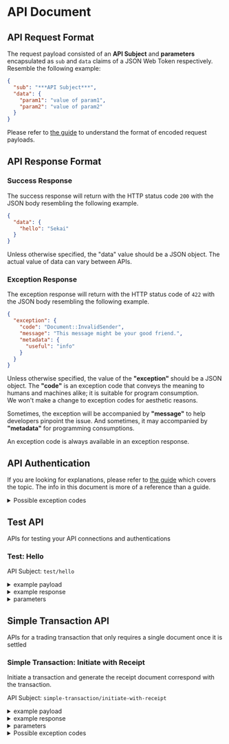 # API Document

## API Request Format

The request payload consisted of an __API Subject__ and __parameters__ encapsulated as `sub` and `data` claims of a JSON
Web Token respectively.
Resemble the following example:

~~~json
{
  "sub": "***API Subject***",
  "data": {
    "param1": "value of param1",
    "param2": "value of param2"
  }
}
~~~

Please refer to [the guide](./guides.md#understand-the-authentication) to understand the format of encoded request
payloads.

## API Response Format

### Success Response

The success response will return with the HTTP status code `200` with the JSON body resembling the following example.

~~~json
{
  "data": {
    "hello": "Sekai"
  }
}
~~~

Unless otherwise specified, the "data" value should be a JSON object.
The actual value of data can vary between APIs.

### Exception Response

The exception response will return with the HTTP status code of `422` with the JSON body resembling the following
example.

~~~json
{
  "exception": {
    "code": "Document::InvalidSender",
    "message": "This message might be your good friend.",
    "metadata": {
      "useful": "info"
    }
  }
}
~~~

Unless otherwise specified, the value of the __"exception"__ should be a JSON object.
The __"code"__ is an exception code that conveys the meaning to humans and machines alike;
it is suitable for program consumption.  
We won't make a change to exception codes for aesthetic reasons.

Sometimes, the exception will be accompanied by __"message"__ to help developers pinpoint the issue.
And sometimes, it may accompanied by __"metadata"__ for programming consumptions.

An exception code is always available in an exception response.

## API Authentication

If you are looking for explanations, please refer to [the guide](./guides.md#understand-the-authentication) which covers
the topic.
The info in this document is more of a reference than a guide.

<details>
  <summary>Possible exception codes</summary>

 Code                   | Description                                                                                                                                                 
 ------------------------|-------------------------------------------------------------------------------------------------------------------------------------------------------------
 JWT::KeyNotFound       | The kid specified in the JWT header can't be found in the system. You should also check the API endpoint because each project has a different API endpoint. 
 JWT::IATDrift          | The `iat` claim in the JWT drifts beyond the acceptable period. The token may be stale, or the clock on the system used to generate the token is unusable.  
 JWT::InvalidSubject    | Unrecognized `API subject` specified.                                                                                                                       
 JWT::VerificationError | Mainly invalid signature; please check: the secret key and API endpoint.                                                                                    
 JWT::DecodeError       | General JWT docode isuues; this exception code shoud accompanied with a useful message for debugging.                                                       
 JWT::SchemaViolation   | Some of the fields is not conformed to agreed format at the JWT level.                                                                                      

</details>

## Test API

APIs for testing your API connections and authentications

### Test: Hello

API Subject: `test/hello`
<details>
  <summary>example payload</summary>

~~~json
{
  "sub": "test/hello",
  "data": {
    "name": "Sekai"
  }
}
~~~

</details>

<details>
  <summary>example response</summary>

~~~json
{
  "data": {
    "hello": "Sekai"
  }
}
~~~

</details>

<details>
  <summary>parameters</summary>

 Name | Type   | Required | Remarks 
 ------|--------|----------|---------
 name | String | true     | <N/A>   

</details>

## Simple Transaction API

APIs for a trading transaction that only requires a single document once it is settled

### Simple Transaction: Initiate with Receipt

Initiate a transaction and generate the receipt document correspond with the transaction.

API Subject: `simple-transaction/initiate-with-receipt`
<details>
  <summary>example payload</summary>

~~~json
{
  "sub": "simple-transaction/initiate-with-receipt",
  "data": {
    "transaction_id": "TEST-RECEIPT-0001",
    "document": {
      "issued_at": "2023-11-30T17:00:00Z",
      "buyer_info": {
        "name": "เมธี วัชรีเมาคลีกระโทก",
        "identity": {
          "type": "NIDN",
          "national_id_number": "1234567851231"
        },
        "address": {
          "country_id": "TH",
          "post_code": "20180",
          "changwat_id": "20",
          "amphoe_id": "2009",
          "tambon_id": "200905",
          "street_name": "ถนนข่าวสาร",
          "soi": "ตรอกไดแอกอน",
          "building_number": "123/456"
        }
      },
      "line_items": [
        {
          "name": "ข้าวโพดปิ้ง",
          "unit_price": "15",
          "quantity": "5"
        }
      ]
    },
    "customization": {
      "theme": {
        "id": "retail-hatsu",
        "color": "#cd0czb"
      }
    }
  }
}
~~~

</details>

<details>
  <summary>example response</summary>

~~~json
{
  "data": {
    "success": true
  }
}
~~~

</details>

<details>
  <summary>parameters</summary>

There are tons of information surrounding the standard; it is intended to be used as a universal
all-purposed representation of as many use cases as possible.

And we have to admit we really can't write about every rule mentioned in the standard here or we are just writing
another standard.
However, we perform reasonable validations on your inputs to ensure they can be represented in the format specified by
the standard.

__We would highly recommend__ starting with the example, and if you think our APIs don't support your use cases, you can
always contact us in [the discussions section](https://github.com/slime-systems/slime-document--support/discussions).
We are positive that we will have a good solution for you.

 Name                                            | Type                 | Required    | Remarks                                                                                                                                                                                                                                                                                                                                 
 -------------------------------------------------|----------------------|-------------|-----------------------------------------------------------------------------------------------------------------------------------------------------------------------------------------------------------------------------------------------------------------------------------------------------------------------------------------
 transaction_id                                  | String               | true        | Client-generated transaction ID;<br>must be unique within the project;<br>__accepted regex pattern:__ `/^[-_\/a-zA-Z0-9]+$/`;<br>__max length:__ 30                                                                                                                                                                                     
 document                                        | JSON Object          | true        | The data of the receipt to be generated                                                                                                                                                                                                                                                                                                 
 document.ref                                    | String               | false       | Client-generated document reference;<br>must be unique within the transaction;<br>__default value:__ `<the sequence of the document in the transaction>`;<br> A pair of `transaction_id` and `ref` can be used to refer to a document in other API. If you don't set the `ref`, you have to rely on soon-to-be-generated `document_id`. 
 document.buyer_info                             | JSON Object          | true        | <N/A>                                                                                                                                                                                                                                                                                                                                   
 document.buyer_info.name                        | String               | true        | <N/A>                                                                                                                                                                                                                                                                                                                                   
 document.buyer_info.identity                    | JSON Object          | true        | Legal identity of the buyer                                                                                                                                                                                                                                                                                                             
 document.buyer_info.identity.type               | String               | true        | One of: __TXID__ (Tax ID, for juristic persons), __NIDN__ (National ID Number, for Thai Citizen), __CCPT__ (Passport Number) __OTHR__ (Other, custom ID)                                                                                                                                                                                
 document.buyer_info.identity.tax_id             | String               | conditional | __accepted regex pattern:__ `/^\d{13}$/`                                                                                                                                                                                                                                                                                                
 document.buyer_info.identity.branch_id          | String               | false       | __accepted regex pattern:__ `/^\d{5}$/`                                                                                                                                                                                                                                                                                                 
 document.buyer_info.identity.national_id_number | String               | conditional | __accepted regex pattern:__ `/^\d{13}$/`                                                                                                                                                                                                                                                                                                
 document.buyer_info.identity.passport_number    | String               | conditional | __accepted regex pattern:__ `/^[a-zA-Z0-9]+$/`                                                                                                                                                                                                                                                                                          
 document.buyer_info.identity.other_id           | String               | conditional | <N/A>                                                                                                                                                                                                                                                                                                                                   
 document.buyer_info.email                       | String               | false       | <N/A>                                                                                                                                                                                                                                                                                                                                   
 document.buyer_info.phone_number                | String               | false       | <N/A>                                                                                                                                                                                                                                                                                                                                   
 document.buyer_info.address                     | JSON Object          | conditional | <N/A>                                                                                                                                                                                                                                                                                                                                   
 document.buyer_info.address.country_id          | String               | true        | ISO 3166-1 alpha-2 country code                                                                                                                                                                                                                                                                                                         
 document.buyer_info.address.post_code           | String               | true        | <N/A>                                                                                                                                                                                                                                                                                                                                   
 document.buyer_info.address.changwat_id         | String               | conditional | Thailand's Changwat code                                                                                                                                                                                                                                                                                                                
 document.buyer_info.address.amphoe_id           | String               | conditional | Thailand's Amphoe code                                                                                                                                                                                                                                                                                                                  
 document.buyer_info.address.tambon_id           | String               | conditional | Thailand's Tambon code                                                                                                                                                                                                                                                                                                                  
 document.buyer_info.address.moo                 | String               | false       | <N/A>                                                                                                                                                                                                                                                                                                                                   
 document.buyer_info.address.moo_barn            | String               | false       | <N/A>                                                                                                                                                                                                                                                                                                                                   
 document.buyer_info.address.street_name         | String               | false       | <N/A>                                                                                                                                                                                                                                                                                                                                   
 document.buyer_info.address.soi                 | String               | false       | <N/A>                                                                                                                                                                                                                                                                                                                                   
 document.buyer_info.address.building_name       | String               | false       | <N/A>                                                                                                                                                                                                                                                                                                                                   
 document.buyer_info.address.building_number     | String               | false       | <N/A>                                                                                                                                                                                                                                                                                                                                   
 document.buyer_info.address.floor               | String               | false       | <N/A>                                                                                                                                                                                                                                                                                                                                   
 document.buyer_info.address.room                | String               | false       | <N/A>                                                                                                                                                                                                                                                                                                                                   
 document.buyer_info.address.line1               | String               | conditional | <N/A>                                                                                                                                                                                                                                                                                                                                   
 document.buyer_info.address.line2               | String               | false       | <N/A>                                                                                                                                                                                                                                                                                                                                   
 document.line_items                             | Array\<JSON Object\> | true        | List of items involved in the trading transactions;<br>__min size:__ 1;<br>__max size:__ 1,000                                                                                                                                                                                                                                          
 document.line_items[].product_id                | String               | false       | <N/A>                                                                                                                                                                                                                                                                                                                                   
 document.line_items[].name                      | String               | true        | <N/A>                                                                                                                                                                                                                                                                                                                                   
 document.line_items[].description               | String               | false       | <N/A>                                                                                                                                                                                                                                                                                                                                   
 document.line_items[].unit_price                | Decimal as String    | true        | Do not sent float via JSON; it is a lossy format                                                                                                                                                                                                                                                                                        
 document.line_items[].quantity                  | Decimal as String    | true        | Do not sent float via JSON; it is a lossy format                                                                                                                                                                                                                                                                                        
 document.line_items[].unit_code                 | String               | false       | Unit code listed in UN/CEFACT Recommendation No. 20                                                                                                                                                                                                                                                                                     
 document.issued_at                              | String               | false       | ISO-8601-formatted timestamp of the time the trading transaction was settled; it can be in the past or present, but it wouldn't make much sense to be in the future.                                                                                                                                                                    
 document.theme_parameters                       | JSON Object          | conditional | Theme-specific parameters, you should not sent the parameters unless specified by the theme you are using.                                                                                                                                                                                                                              
 customization                                   | JSON Object          | true        | Customization for the trading trasaction; it is required because, at least, you must pick a theme (skin) for the documents.                                                                                                                                                                                                             
 customization.theme                             | JSON Object          | true        | <N/A>                                                                                                                                                                                                                                                                                                                                   
 customization.theme.id                          | String               | true        | Theme ID                                                                                                                                                                                                                                                                                                                                
 customization.quirks                            | JSON Object          | false       | Options for customize beyond standards; AKA: non-standard customizations; should be left blank in generals but please contact us when you have a challenge you cannot overcome by standard means.                                                                                                                                       
 tags                                            | Array\<String\>      | false       | The transaction can be tagged; similar to hash tags, you can filter your transactions by a tag;<br>__min size:__ 0;<br>__max size:__ 2                                                                                                                                                                                                  

</details>

<details>
  <summary>Possible exception codes</summary>

 Code                           | Description                                                                                                                                               
 --------------------------------|-----------------------------------------------------------------------------------------------------------------------------------------------------------
 SchemaViolation                | <N/A>                                                                                                                                                     
 Certificate::NotReady          | <N/A>                                                                                                                                                     
 Fund::InsufficientBalance      | Please top up your account                                                                                                                                
 Trade::Initiated               | The trading transaction with the supplied `transaction_id` already existed.                                                                               
 Trade::DocumentExists          | The document with `transaction_id` and `ref` pair already existed. This exception let you add idempotency to your document generation by given its `ref`. 
 Seller::NotConfigured          | Seller info not ready                                                                                                                                     
 Buyer::InvalidEmail            | <N/A>                                                                                                                                                     
 Buyer::InvalidPhoneNumber      | <N/A>                                                                                                                                                     
 Buyer::InvalidCountry          | <N/A>                                                                                                                                                     
 Buyer::InvalidPostcode         | <N/A>                                                                                                                                                     
 Buyer::InvalidChangwat         | <N/A>                                                                                                                                                     
 Buyer::InvalidAmphoe           | <N/A>                                                                                                                                                     
 Buyer::InvalidTambon           | <N/A>                                                                                                                                                     
 Buyer::AmphoeNotInChangwat     | <N/A>                                                                                                                                                     
 Buyer::TambonNotInAmphoe       | <N/A>                                                                                                                                                     
 LineItems::InvalidUnitCode     | <N/A>                                                                                                                                                     
 Theme::NotFound                | <N/A>                                                                                                                                                     
 Theme::UnsupportedDocumentType | <N/A>                                                                                                                                                     
 Theme::UnsupportedLanguage     | <N/A>                                                                                                                                                     

</details>
